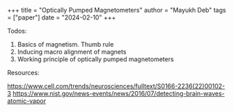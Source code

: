 +++ 
title = "Optically Pumped Magnetometers"
author = "Mayukh Deb"
tags = ["paper"]
date = "2024-02-10"
+++

Todos:
1. Basics of magnetism. Thumb rule
2. Inducing macro alignment of magnets
3. Working principle of optically pumped magnetometers

Resources:

https://www.cell.com/trends/neurosciences/fulltext/S0166-2236(22)00102-3
https://www.nist.gov/news-events/news/2016/07/detecting-brain-waves-atomic-vapor